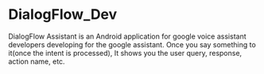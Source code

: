 # DialogFlow_Dev

DialogFlow Assistant is an Android application for google voice assistant developers developing for the google assistant. Once you say something to it(once the intent is processed), It shows you the user query, response, action name, etc.
